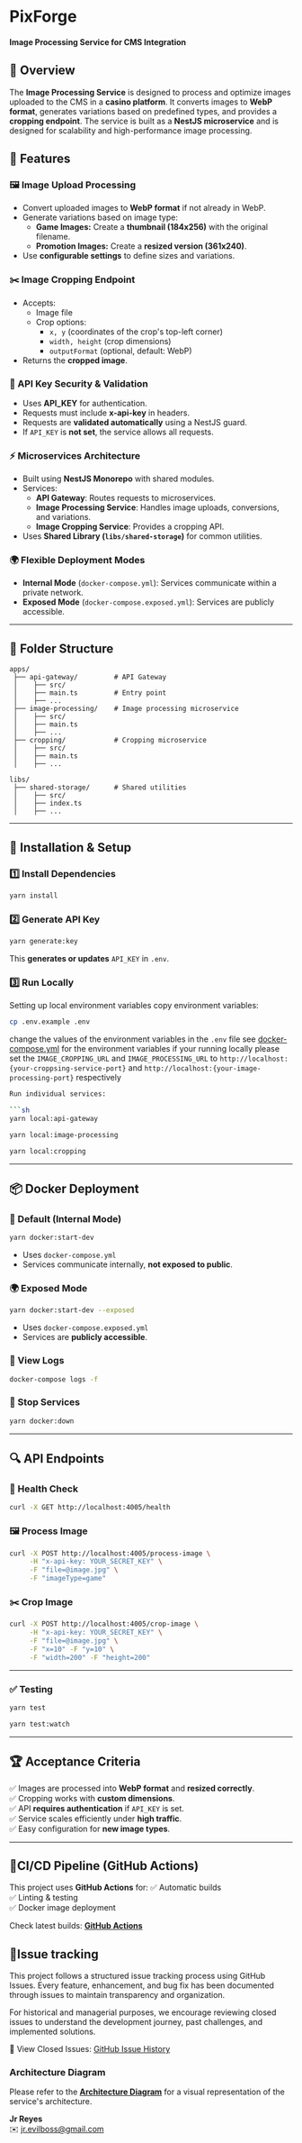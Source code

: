 # PixForge

#### Image Processing Service for CMS Integration

## 📌 Overview

The **Image Processing Service** is designed to process and optimize images uploaded to the CMS in a **casino platform**. It converts images to **WebP format**, generates variations based on predefined types, and provides a **cropping
endpoint**. The service is built as a **NestJS microservice** and is designed for scalability and high-performance image
processing.

## 🚀 Features

### 🖼 Image Upload Processing

- Convert uploaded images to **WebP format** if not already in WebP.
- Generate variations based on image type:
    - **Game Images:** Create a **thumbnail (184x256)** with the original filename.
    - **Promotion Images:** Create a **resized version (361x240)**.
- Use **configurable settings** to define sizes and variations.

### ✂️ Image Cropping Endpoint

- Accepts:
    - Image file
    - Crop options:
        - `x, y` (coordinates of the crop's top-left corner)
        - `width, height` (crop dimensions)
        - `outputFormat` (optional, default: WebP)
- Returns the **cropped image**.

### 🔑 API Key Security & Validation

- Uses **API_KEY** for authentication.
- Requests must include **x-api-key** in headers.
- Requests are **validated automatically** using a NestJS guard.
- If `API_KEY` is **not set**, the service allows all requests.

### ⚡ Microservices Architecture

- Built using **NestJS Monorepo** with shared modules.
- Services:
    - **API Gateway**: Routes requests to microservices.
    - **Image Processing Service**: Handles image uploads, conversions, and variations.
    - **Image Cropping Service**: Provides a cropping API.
- Uses **Shared Library (`libs/shared-storage`)** for common utilities.

### 🌍 Flexible Deployment Modes

- **Internal Mode** (`docker-compose.yml`): Services communicate within a private network.
- **Exposed Mode** (`docker-compose.exposed.yml`): Services are publicly accessible.

---

## 📂 Folder Structure

```
apps/
 ├── api-gateway/         # API Gateway
 │    ├── src/
 │    ├── main.ts         # Entry point
 │    ├── ...
 ├── image-processing/    # Image processing microservice
 │    ├── src/
 │    ├── main.ts
 │    ├── ...
 ├── cropping/            # Cropping microservice
 │    ├── src/
 │    ├── main.ts
 │    ├── ...

libs/
 ├── shared-storage/      # Shared utilities
 │    ├── src/
 │    ├── index.ts
 │    ├── ...
```

---

## 🔧 Installation & Setup

### 1️⃣ Install Dependencies

```sh
yarn install
```

### 2️⃣ Generate API Key

```sh
yarn generate:key
```

This **generates or updates** `API_KEY` in `.env`.

### 3️⃣ Run Locally

Setting up local environment variables
copy environment variables:
```sh
cp .env.example .env
```
change the values of the environment variables in the `.env` file
see [docker-compose.yml](docker-compose.yml) for the environment variables
if your running locally please set the `IMAGE_CROPPING_URL` and `IMAGE_PROCESSING_URL` to `http://localhost:{your-croppsing-service-port}` and `http://localhost:{your-image-processing-port}` respectively

```sh
Run individual services:

```sh
yarn local:api-gateway
```

```sh
yarn local:image-processing
```

```sh
yarn local:cropping
```

---

## 📦 Docker Deployment

### 🚀 Default (Internal Mode)

```sh
yarn docker:start-dev
```

- Uses `docker-compose.yml`
- Services communicate internally, **not exposed to public**.

### 🌍 Exposed Mode

```sh
yarn docker:start-dev --exposed
```

- Uses `docker-compose.exposed.yml`
- Services are **publicly accessible**.

### 📜 View Logs

```sh
docker-compose logs -f
```

### 🛑 Stop Services

```sh
yarn docker:down
```

---

## 🔍 API Endpoints

### 🔑 Health Check

```sh
curl -X GET http://localhost:4005/health
```

### 🖼 Process Image

```sh
curl -X POST http://localhost:4005/process-image \
     -H "x-api-key: YOUR_SECRET_KEY" \
     -F "file=@image.jpg" \
     -F "imageType=game"
```

### ✂️ Crop Image

```sh
curl -X POST http://localhost:4005/crop-image \
     -H "x-api-key: YOUR_SECRET_KEY" \
     -F "file=@image.jpg" \
     -F "x=10" -F "y=10" \
     -F "width=200" -F "height=200"
```

---

### ✅ Testing

```sh
yarn test
```

```sh
yarn test:watch
```

---

## 🏆 Acceptance Criteria

✅ Images are processed into **WebP format** and **resized correctly**.  
✅ Cropping works with **custom dimensions**.  
✅ API **requires authentication** if `API_KEY` is set.  
✅ Service scales efficiently under **high traffic**.  
✅ Easy configuration for **new image types**.

---

## 🚦CI/CD Pipeline (GitHub Actions)

This project uses **GitHub Actions** for:
✅ Automatic builds  
✅ Linting & testing  
✅ Docker image deployment

Check latest builds: **[GitHub Actions](https://github.com/evilboss/PixForge/actions)**

## 📝Issue tracking

This project follows a structured issue tracking process using GitHub Issues. Every feature, enhancement, and bug fix
has been documented through issues to maintain transparency and organization.

For historical and managerial purposes, we encourage reviewing closed issues to understand the development journey, past
challenges, and implemented solutions.

📌 View Closed Issues: [GitHub Issue History](https://github.com/evilboss/PixForge/issues?q=is%3Aissue%20state%3Aclosed)

### Architecture Diagram

Please refer to the **[Architecture Diagram](ArchitectureDiagram.md)** for a visual representation of the service's
architecture.

**Jr Reyes**  
✉️ [jr.evilboss@gmail.com](mailto:jr.evilboss@gmail.com)
